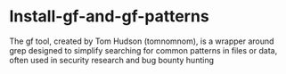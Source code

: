 # Install-gf-and-gf-patterns
The gf tool, created by Tom Hudson (tomnomnom), is a wrapper around grep designed to simplify searching for common patterns in files or data, often used in security research and bug bounty hunting
